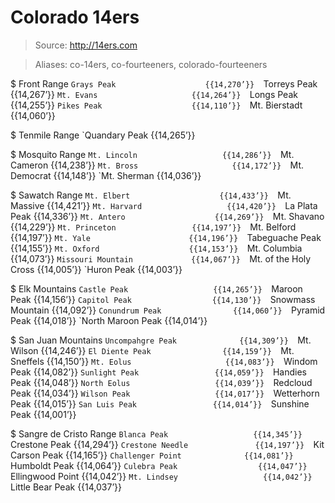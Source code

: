 # Colorado 14ers

> Source: http://14ers.com

> Aliases: co-14ers, co-fourteeners, colorado-fourteeners

$ Front Range
    `Grays Peak                    {{14,270’}} 
    `Torreys Peak                  {{14,267’}} 
    `Mt. Evans                     {{14,264’}} 
    `Longs Peak                    {{14,255’}} 
    `Pikes Peak                    {{14,110’}} 
    `Mt. Bierstadt                 {{14,060’}} 

$ Tenmile Range
    `Quandary Peak                 {{14,265’}} 

$ Mosquito Range
    `Mt. Lincoln                   {{14,286’}} 
    `Mt. Cameron                   {{14,238’}} 
    `Mt. Bross                     {{14,172’}} 
    `Mt. Democrat                  {{14,148’}} 
    `Mt. Sherman                   {{14,036’}} 

$ Sawatch Range
    `Mt. Elbert                    {{14,433’}} 
    `Mt. Massive                   {{14,421’}} 
    `Mt. Harvard                   {{14,420’}} 
    `La Plata Peak                 {{14,336’}} 
    `Mt. Antero                    {{14,269’}} 
    `Mt. Shavano                   {{14,229’}} 
    `Mt. Princeton                 {{14,197’}} 
    `Mt. Belford                   {{14,197’}} 
    `Mt. Yale                      {{14,196’}} 
    `Tabeguache Peak               {{14,155’}} 
    `Mt. Oxford                    {{14,153’}} 
    `Mt. Columbia                  {{14,073’}} 
    `Missouri Mountain             {{14,067’}} 
    `Mt. of the Holy Cross         {{14,005’}} 
    `Huron Peak                    {{14,003’}} 

$ Elk Mountains
    `Castle Peak                   {{14,265’}} 
    `Maroon Peak                   {{14,156’}} 
    `Capitol Peak                  {{14,130’}} 
    `Snowmass Mountain             {{14,092’}} 
    `Conundrum Peak                {{14,060’}} 
    `Pyramid Peak                  {{14,018’}} 
    `North Maroon Peak             {{14,014’}} 

$ San Juan Mountains
    `Uncompahgre Peak              {{14,309’}} 
    `Mt. Wilson                    {{14,246’}} 
    `El Diente Peak                {{14,159’}} 
    `Mt. Sneffels                  {{14,150’}} 
    `Mt. Eolus                     {{14,083’}} 
    `Windom Peak                   {{14,082’}} 
    `Sunlight Peak                 {{14,059’}} 
    `Handies Peak                  {{14,048’}} 
    `North Eolus                   {{14,039’}} 
    `Redcloud Peak                 {{14,034’}} 
    `Wilson Peak                   {{14,017’}} 
    `Wetterhorn Peak               {{14,015’}} 
    `San Luis Peak                 {{14,014’}} 
    `Sunshine Peak                 {{14,001’}} 

$ Sangre de Cristo Range
    `Blanca Peak                   {{14,345’}} 
    `Crestone Peak                 {{14,294’}} 
    `Crestone Needle               {{14,197’}} 
    `Kit Carson Peak               {{14,165’}} 
    `Challenger Point              {{14,081’}} 
    `Humboldt Peak                 {{14,064’}} 
    `Culebra Peak                  {{14,047’}} 
    `Ellingwood Point              {{14,042’}} 
    `Mt. Lindsey                   {{14,042’}} 
    `Little Bear Peak              {{14,037’}} 

